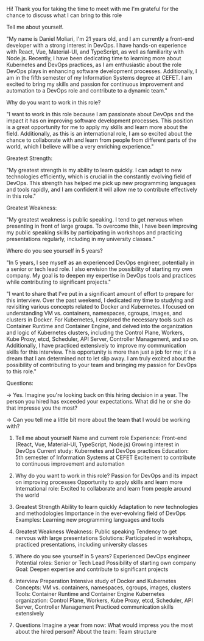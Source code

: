Hi! Thank you for taking the time to meet with me I'm grateful for the chance to discuss what I can bring to this role

Tell me about yourself.

"My name is Daniel Moliari, I'm 21 years old, and I am currently a front-end developer with a strong interest in DevOps. I have hands-on experience with React, Vue, Material-UI, and TypeScript, as well as familiarity with Node.js. Recently, I have been dedicating time to learning more about Kubernetes and DevOps practices, as I am enthusiastic about the role DevOps plays in enhancing software development processes. Additionally, I am in the fifth semester of my Information Systems degree at CEFET. I am excited to bring my skills and passion for continuous improvement and automation to a DevOps role and contribute to a dynamic team."


Why do you want to work in this role?

"I want to work in this role because I am passionate about DevOps and the impact it has on improving software development processes. This position is a great opportunity for me to apply my skills and learn more about the field. Additionally, as this is an international role, I am so excited about the chance to collaborate with and learn from people from different parts of the world, which I believe will be a very enriching experience."


Greatest Strength:

"My greatest strength is my ability to learn quickly. I can adapt to new technologies efficiently, which is crucial in the constantly evolving field of DevOps. This strength has helped me pick up new programming languages and tools rapidly, and I am confident it will allow me to contribute effectively in this role."


Greatest Weakness:

"My greatest weakness is public speaking. I tend to get nervous when presenting in front of large groups. To overcome this, I have been improving my public speaking skills by participating in workshops and practicing presentations regularly, including in my university classes."


Where do you see yourself in 5 years?

"In 5 years, I see myself as an experienced DevOps engineer, potentially in a senior or tech lead role. I also envision the possibility of starting my own company. My goal is to deepen my expertise in DevOps tools and practices while contributing to significant projects."


"I want to share that I’ve put in a significant amount of effort to prepare for this interview. Over the past weekend, I dedicated my time to studying and revisiting various concepts related to Docker and Kubernetes. I focused on understanding VM vs. containers, namespaces, cgroups, images, and clusters in Docker. For Kubernetes, I explored the necessary tools such as Container Runtime and Container Engine, and delved into the organization and logic of Kubernetes clusters, including the Control Plane, Workers, Kube Proxy, etcd, Scheduler, API Server, Controller Management, and so on. Additionally, I have practiced extensively to improve my communication skills for this interview. This opportunity is more than just a job for me; it's a dream that I am determined not to let slip away. I am truly excited about the possibility of contributing to your team and bringing my passion for DevOps to this role."



Questions:

-> Yes. Imagine you're looking back on this hiring decision in a year. The person you hired has exceeded your expectations. What did he or she do that impresse you the most?


-> Can you tell me a little bit more about the team that I would be working with?


1. Tell me about yourself
Name and current role
Experience: Front-end (React, Vue, Material-UI, TypeScript, Node.js)
Growing interest in DevOps
Current study: Kubernetes and DevOps practices
Education: 5th semester of Information Systems at CEFET
Excitement to contribute to continuous improvement and automation

2. Why do you want to work in this role?
Passion for DevOps and its impact on improving processes
Opportunity to apply skills and learn more
International role: Excited to collaborate and learn from people around the world

3. Greatest Strength
Ability to learn quickly
Adaptation to new technologies and methodologies
Importance in the ever-evolving field of DevOps
Examples: Learning new programming languages and tools

4. Greatest Weakness
Weakness: Public speaking
Tendency to get nervous with large presentations
Solutions: Participated in workshops, practiced presentations, including university classes

5. Where do you see yourself in 5 years?
Experienced DevOps engineer
Potential roles: Senior or Tech Lead
Possibility of starting own company
Goal: Deepen expertise and contribute to significant projects

6. Interview Preparation
Intensive study of Docker and Kubernetes
Concepts: VM vs. containers, namespaces, cgroups, images, clusters
Tools: Container Runtime and Container Engine
Kubernetes organization: Control Plane, Workers, Kube Proxy, etcd, Scheduler, API Server, Controller Management
Practiced communication skills extensively

7. Questions
Imagine a year from now:
What would impress you the most about the hired person?
About the team:
Team structure